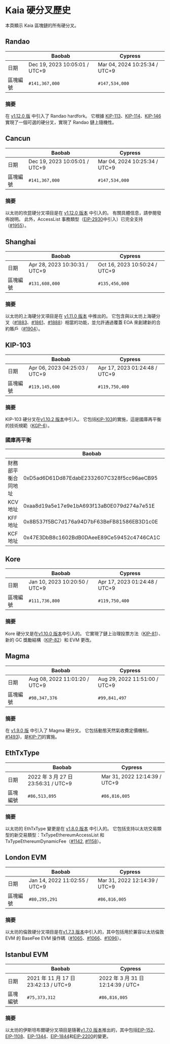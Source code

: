 # Kaia 硬分叉歷史

本頁顯示 Kaia 區塊鏈的所有硬分叉。

## Randao

| ` `  | Baobab                                                        | Cypress                                                       |
| ---- | ------------------------------------------------------------- | ------------------------------------------------------------- |
| 日期   | Dec 19, 2023 10:05:01 / UTC+9 | Mar 04, 2024 10:25:34 / UTC+9 |
| 區塊編號 | `#141,367,000`                                                | `#147,534,000`                                                |

### 摘要

在 [v1.12.0 版](https://github.com/klaytn/klaytn/releases/tag/v1.12.0) 中引入了 Randao hardfork。 它根據 [KIP-113](https://kips.kaia.io/KIPs/kip-113)、[KIP-114](https://kips.kaia.io/KIPs/kip-114)、[KIP-146](https://kips.kaia.io/KIPs/kip-146) 實現了一個可選的硬分叉，實現了 Randao 鏈上隨機性。

## Cancun

| ` `  | Baobab                                                        | Cypress                                                       |
| ---- | ------------------------------------------------------------- | ------------------------------------------------------------- |
| 日期   | Dec 19, 2023 10:05:01 / UTC+9 | Mar 04, 2024 10:25:34 / UTC+9 |
| 區塊編號 | `#141,367,000`                                                | `#147,534,000`                                                |

### 摘要

以太坊的坎昆硬分叉項目是在 [v1.12.0 版本](https://github.com/klaytn/klaytn/releases/tag/v1.12.0) 中引入的。 有關具體信息，請參閱發佈說明。 此外，AccessList 事務類型（[EIP-2930](https://eips.ethereum.org/EIPS/eip-2930)中引入）已完全支持（[#1955](https://github.com/klaytn/klaytn/pull/1955)）。

## Shanghai

| ` `  | Baobab                                                        | Cypress                                                       |
| ---- | ------------------------------------------------------------- | ------------------------------------------------------------- |
| 日期   | Apr 28, 2023 10:30:31 / UTC+9 | Oct 16, 2023 10:50:24 / UTC+9 |
| 區塊編號 | `#131,608,000`                                                | `#135,456,000`                                                |

### 摘要

以太坊的上海硬分叉項目是在 [v1.11.0 版本](https://github.com/klaytn/klaytn/releases/tag/v1.11.0) 中推出的。 它包含與以太坊上海硬分叉（[#1883](https://github.com/klaytn/klaytn/pull/1883)、[#1861](https://github.com/klaytn/klaytn/pull/1861)、[#1888](https://github.com/klaytn/klaytn/pull/1888)）相當的功能，並允許通過覆蓋 EOA 來創建新的合約賬戶（[#1904](https://github.com/klaytn/klaytn/pull/1904)）。

## KIP-103 <a id="kip-103"></a>

| ` `  | Baobab                                                        | Cypress                                                       |
| ---- | ------------------------------------------------------------- | ------------------------------------------------------------- |
| 日期   | Apr 06, 2023 04:25:03 / UTC+9 | Apr 17, 2023 01:24:48 / UTC+9 |
| 區塊編號 | `#119,145,600`                                                | `#119,750,400`                                                |

### 摘要

KIP-103 硬分叉在[v1.10.2 版本](https://github.com/klaytn/klaytn/releases/tag/v1.10.2)中引入。 它包括[KIP-103](https://kips.kaia.io/KIPs/kip-103)的實施，這是國庫再平衡的技術規範（[KGP-6](https://govforum.klaytn.foundation/t/kgp-6-proposal-to-establish-a-sustainable-and-verifiable-klay-token-economy/157)）。

### 國庫再平衡<a id="treasury-rebalance"></a>

| ` `       | Baobab                                     | Cypress                                    |
| --------- | ------------------------------------------ | ------------------------------------------ |
| 財務部平衡合同地址 | 0xD5ad6D61Dd87EdabE2332607C328f5cc96aeCB95 | 0xD5ad6D61Dd87EdabE2332607C328f5cc96aeCB95 |
| KCV 地址    | 0xaa8d19a5e17e9e1bA693f13aB0E079d274a7e51E | 0x4f04251064274252D27D4af55BC85b68B3adD992 |
| KFF 地址    | 0x8B537f5BC7d176a94D7bF63BeFB81586EB3D1c0E | 0x85D82D811743b4B8F3c48F3e48A1664d1FfC2C10 |
| KCF 地址    | 0x47E3DbB8c1602BdB0DAeeE89Ce59452c4746CA1C | 0xdd4C8d805fC110369D3B148a6692F283ffBDCcd3 |

## Kore <a id="kore"></a>

| ` `  | Baobab                                                        | Cypress                                                       |
| ---- | ------------------------------------------------------------- | ------------------------------------------------------------- |
| 日期   | Jan 10, 2023 10:20:50 / UTC+9 | Apr 17, 2023 01:24:48 / UTC+9 |
| 區塊編號 | `#111,736,800`                                                | `#119,750,400`                                                |

### 摘要

Kore 硬分叉是在[v1.10.0 版本](https://github.com/klaytn/klaytn/releases/tag/v1.10.0)中引入的。 它實現了鏈上治理投票方法（[KIP-81](https://kips.kaia.io/KIPs/kip-81)）、新的 GC 獎勵結構（[KIP-82](https://kips.kaia.io/KIPs/kip-82)）和 EVM 更改。

## Magma <a id="magma"></a>

| ` `  | Baobab                                                        | Cypress                                                       |
| ---- | ------------------------------------------------------------- | ------------------------------------------------------------- |
| 日期   | Aug 08, 2022 11:01:20 / UTC+9 | Aug 29, 2022 11:51:00 / UTC+9 |
| 區塊編號 | `#98,347,376`                                                 | `#99,841,497`                                                 |

### 摘要

在 [v1.9.0 版](https://github.com/klaytn/klaytn/releases/tag/v1.9.0) 中引入了 Magma 硬分叉。 它包括動態天然氣收費定價機制，[#1493](https://github.com/klaytn/klaytn/pull/1493))，是[KIP-71](https://kips.kaia.io/KIPs/kip-71)的實施。

## EthTxType <a id="eth-tx-type"></a>

| ` `  | Baobab                                                           | Cypress                                                       |
| ---- | ---------------------------------------------------------------- | ------------------------------------------------------------- |
| 日期   | 2022 年 3 月 27 日 23:56:31 / UTC+9 | Mar 31, 2022 12:14:39 / UTC+9 |
| 區塊編號 | `#86,513,895`                                                    | `#86,816,005`                                                 |

### 摘要

以太坊的 EthTxType 變更是在 [v1.8.0 版本](https://github.com/klaytn/klaytn/releases/tag/v1.8.0) 中引入的。 它包括支持以太坊交易類型的新交易類型：TxTypeEthereumAccessList 和 TxTypeEthereumDynamicFee（[#1142](https://github.com/klaytn/klaytn/pull/1142), [#1158](https://github.com/klaytn/klaytn/pull/1158)）。

## London EVM <a id="london-evm"></a>

| ` `  | Baobab                                                        | Cypress                                                       |
| ---- | ------------------------------------------------------------- | ------------------------------------------------------------- |
| 日期   | Jan 14, 2022 11:02:55 / UTC+9 | Mar 31, 2022 12:14:39 / UTC+9 |
| 區塊編號 | `#80,295,291`                                                 | `#86,816,005`                                                 |

### 摘要

以太坊的倫敦硬分叉項目是在[v1.7.3 版本](https://github.com/klaytn/klaytn/releases/tag/v1.7.3)中引入的，其中包括用於兼容以太坊倫敦 EVM 的 BaseFee EVM 操作碼（[#1065](https://github.com/klaytn/klaytn/pull/1065)、[#1066](https://github.com/klaytn/klaytn/pull/1066)、[#1096](https://github.com/klaytn/klaytn/pull/1096)）。

## Istanbul EVM <a id="istanbul-evm"></a>

| ` `  | Baobab                                                            | Cypress                                                         |
| ---- | ----------------------------------------------------------------- | --------------------------------------------------------------- |
| 日期   | 2021 年 11 月 17 日 23:42:13 / UTC+9 | 2022 年 3 月 31 日 12:14:39 / UTC+ |
| 區塊編號 | `#75,373,312`                                                     | `#86,816,005`                                                   |

### 摘要

以太坊的伊斯坦布爾硬分叉項目是隨著[v1.7.0 版本](https://github.com/klaytn/klaytn/releases/tag/v1.7.0)推出的，其中包括[EIP-152](https://eips.ethereum.org/EIPS/eip-152)、[EIP-1108](https://eips.ethereum.org/EIPS/eip-1108)、[EIP-1344](https://eips.ethereum.org/EIPS/eip-1344)、[EIP-1844](https://eips.ethereum.org/EIPS/eip-1844)和[EIP-2200](https://eips.ethereum.org/EIPS/eip-2200)的變更。
